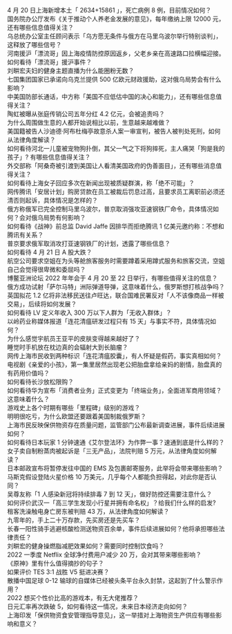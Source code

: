 4 月 20 日上海新增本土「 2634+15861 」，死亡病例 8 例，目前情况如何？  
国务院办公厅发布《关于推动个人养老金发展的意见》，每年缴纳上限 12000 元，还有哪些信息值得关注？  
乌总统办公室主任顾问表示「乌方愿无条件与俄方在马里乌波尔举行特别谈判」，这释放了哪些信号？  
河南援沪「漂流哥」因上海疫情防控原因返乡，父老乡亲在高速路口拉横幅迎接。如何看待「漂流哥」援沪事件？  
刘畊宏夫妇的健身主题直播为什么能圈粉无数？  
七国集团国家已承诺向乌克兰提供 500 亿欧元财政援助，这对俄乌局势会有什么影响？  
中美国防部长通话，中方称「美国不应低估中国的决心和能力」，还有哪些信息值得关注？  
陶虹被曝从张庭传销公司五年分红 4.2 亿元，会被追责吗？  
为什么周围做生意的人都开始说相比以前，生意越来越难做？  
美国籍被告人沙迪德·阿布杜梅亭故意杀人案一审宣判，被告人被判处死刑，如何从法律角度解读？  
如何看待河北一儿童被宠物狗扑倒，其父一气之下将狗摔死，主人痛哭「狗是我的孩子」? 有哪些信息值得关注？  
外交部称「阿桑奇被引渡到美国让人看清美国政府的伪善面目」，还有哪些消息值得关注？  
如何看待上海女子回应多次在新闻出现被质疑群演，称「绝不可能」？  
网传腾讯「安居计划」购房贷款在员工被裁后罚息过高，且要求员工离职前必须还清否则起诉，具体情况是怎样的？  
俄方称俄军已完全控制马里乌波尔，普京取消强攻亚速钢铁厂命令，具体情况如何？会对俄乌局势有何影响？  
如何看待《战神》前总监 David Jaffe 因排华而拒绝腾讯 1 亿美元邀约称：不想和腾讯有关系？  
普京要求俄军取消攻打亚速钢铁厂的计划，透露了哪些信息？  
如何看待 4 月 21 日 A 股大跌？  
航空公司要求空姐在为头等舱旅客服务时需要蹲着采用蹲式服务和旅客交流，空姐自己会觉得很卑微和委屈吗？  
博鳌亚洲论坛 2022 年年会于 4 月 20 至 22 日举行，有哪些值得关注的信息？  
俄方成功试射「萨尔马特」洲际弹道导弹，这意味着什么，俄罗斯想打核战争吗？  
英国拟花 1.2 亿将非法移民送往卢旺达，联合国难民署反对「人不该像商品一样被交易」，后续将如何发展？  
如何看待 LV 定义年收入 300 万以下人群为「无收入群体」？  
以岭药业称媒体报道「连花清瘟研发过程只有 15 天」与事实不符，具体情况如何？  
为什么感觉宇航员王亚平的皮肤变得越来越好了？  
睡觉时手机放在枕边真的会辐射大到长脑瘤？  
网传上海市民收到两种标识「连花清瘟胶囊」，有人怀疑是假药，事实真相如何？  
电视剧《亲爱的小孩》，第一集里居然出现老公把胎盘拿给亲妈的剧情，胎盘真的有药用价值吗？  
如何看待长沙放松限购？  
如何看待华为宣布「消费者业务」正式变更为「终端业务」，全面进军商用领域？这意味着什么？  
游戏史上各个时期有哪些「里程碑」级别的游戏？  
明明很吃亏，为什么欧盟还要跟着美国制裁俄罗斯？  
上海市民反映保供物资存在质量问题，监管部门公布最新调查进展，事件后续进展如何？  
如何看待日本玩家 1 分钟速通《艾尔登法环》为作弊一事？速通到底是什么样的？  
女子卖自制粉蒸肉被起诉是「三无产品」，法院判赔 5 万元，从法律角度如何解读？  
日本邮政宣布将暂停发往中国的 EMS 及包裹邮寄服务，此举将会带来哪些影响？  
马斯克假设登陆火星价格 10 万美元，几乎每个人都能负担得起，对此你是否认同？  
吴尊友称「1 人感染新冠将持续排毒 7 到 12 天」，做好防控还需要注意什么？  
如何评价武汉一「高三学生发现小行星并拥有命名权」？给我们什么样的启发?  
租客洗澡触电身亡房东被判赔 43 万，从法律角度如何解读？  
九零年的，手上二十万存款，先买房还是先买车？  
长春一阳性骑手逃避核酸检测送物资百余单，事件后续进展如何？他将承担哪些法律责任？  
刘畊宏的健身操燃脂减肥效果如何？需要同时控制饮食吗？  
2022 一季度 Netflix 全球净付费用户减少 20 万，会对其带来哪些影响？  
《原神》里有什么值得摘抄的句子？  
如果评价 TES 3:1 战胜 V5 挺进决赛？  
散播中国足球 0-12 输球的自媒体已经被头条平台永久封禁，这起到了什么警示作用？  
2022 想买个性价比高的游戏本，有无大佬推荐？  
日元汇率再次跌破 5，如何看待这一情况，未来日本经济走向如何？  
上海印发「保供物资食安管理指导意见」，这一举措对上海物资生产供应有哪些影响和意义？  
